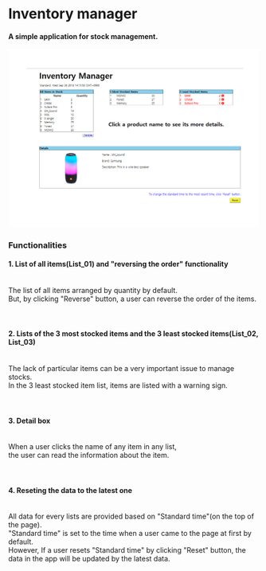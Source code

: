 
<h1>Inventory manager</h1>

<h4>A simple application for stock management.</h4>

<div>
   <img src="Inventory_manager.png" width="800px"/>
</div>

<h3>Functionalities</h3>

<h4>1. List of all items(List_01) and "reversing the order" functionality </h4><br/>
   The list of all items arranged by quantity by default.<br/>
   But, by clicking "Reverse" button, a user can reverse the order of the items.<br/>
<br/><br/>

<h4>2. Lists of the 3 most stocked items and the 3 least stocked items(List_02, List_03)</h4><br/>
  The lack of particular items can be a very important issue to manage stocks.<br/>
  In the 3 least stocked item list, items are listed with a warning sign.<br/>
<br/><br/>
<h4>3. Detail box</h4><br/>
  When a user clicks the name of any item in any list, <br/>
  the user can read the information about the item. <br/>
<br/><br/>
<h4>4. Reseting the data to the latest one</h4><br/>
  All data for every lists are provided based on "Standard time"(on the top of the page).<br/>
  "Standard time" is set to the time when a user came to the page at first by default.<br/>
  However, If a user resets "Standard time" by clicking "Reset" button, the data in the app will be updated by the latest data. <br/>


 
